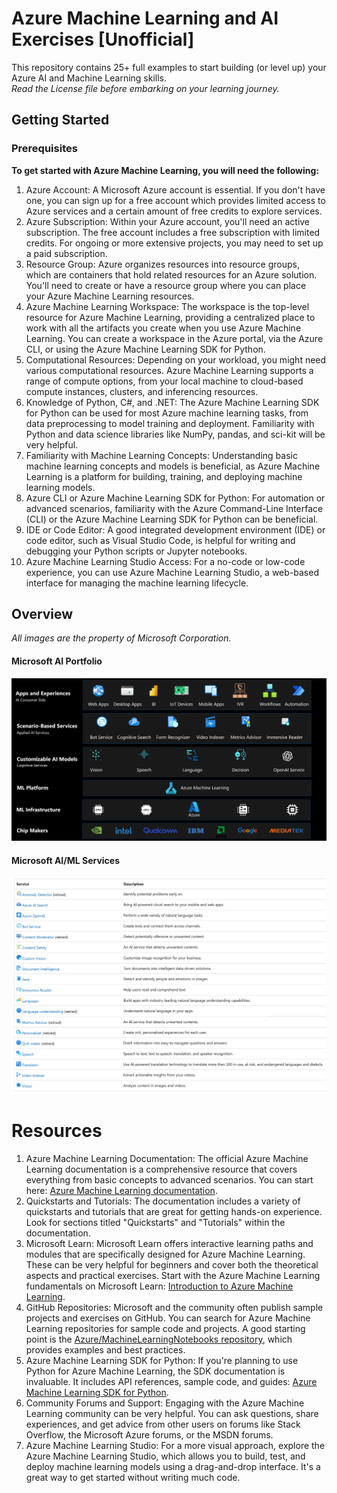 # Azure Machine Learning and AI Exercises [Unofficial]
This repository contains 25+ full examples to start building (or level up) your Azure AI and Machine Learning skills. <br>
*Read the License file before embarking on your learning journey.*
## Getting Started
### Prerequisites
**To get started with Azure Machine Learning, you will need the following:**
 1. Azure Account: A Microsoft Azure account is essential. If you don't have one, you can sign up for a free account which provides limited access to Azure services and a certain amount of free credits to explore services.
 2. Azure Subscription: Within your Azure account, you'll need an active subscription. The free account includes a free subscription with limited credits. For ongoing or more extensive projects, you may need to set up a paid subscription.
 3. Resource Group: Azure organizes resources into resource groups, which are containers that hold related resources for an Azure solution. You'll need to create or have a resource group where you can place your Azure Machine Learning resources.
 4. Azure Machine Learning Workspace: The workspace is the top-level resource for Azure Machine Learning, providing a centralized place to work with all the artifacts you create when you use Azure Machine Learning. You can create a workspace in the Azure portal, via the Azure CLI, or using the Azure Machine Learning SDK for Python.
 5. Computational Resources: Depending on your workload, you might need various computational resources. Azure Machine Learning supports a range of compute options, from your local machine to cloud-based compute instances, clusters, and inferencing resources.
 6. Knowledge of Python, C#, and .NET: The Azure Machine Learning SDK for Python can be used for most Azure machine learning tasks, from data preprocessing to model training and deployment. Familiarity with Python and data science libraries like NumPy, pandas, and sci-kit will be very helpful.
 7. Familiarity with Machine Learning Concepts: Understanding basic machine learning concepts and models is beneficial, as Azure Machine Learning is a platform for building, training, and deploying machine learning models.
 8. Azure CLI or Azure Machine Learning SDK for Python: For automation or advanced scenarios, familiarity with the Azure Command-Line Interface (CLI) or the Azure Machine Learning SDK for Python can be beneficial.
 9. IDE or Code Editor: A good integrated development environment (IDE) or code editor, such as Visual Studio Code, is helpful for writing and debugging your Python scripts or Jupyter notebooks.
 10. Azure Machine Learning Studio Access: For a no-code or low-code experience, you can use Azure Machine Learning Studio, a web-based interface for managing the machine learning lifecycle.

## Overview
*All images are the property of Microsoft Corporation.*

#### Microsoft AI Portfolio
![Microsoft AI Portfolio Overview](/documentation-images/Microsoft%20AI%20portfolio.png)

#### Microsoft AI/ML Services
![Microsoft AI Portfolio Overview](/documentation-images/MS-Capabilities.jpg)

# Resources
 1. Azure Machine Learning Documentation: The official Azure Machine Learning documentation is a comprehensive resource that covers everything from basic concepts to advanced scenarios. You can start here: [Azure Machine Learning documentation](https://learn.microsoft.com/en-us/azure/machine-learning/?view=azureml-api-2).
 2. Quickstarts and Tutorials: The documentation includes a variety of quickstarts and tutorials that are great for getting hands-on experience. Look for sections titled "Quickstarts" and "Tutorials" within the documentation.
 3. Microsoft Learn: Microsoft Learn offers interactive learning paths and modules that are specifically designed for Azure Machine Learning. These can be very helpful for beginners and cover both the theoretical aspects and practical exercises. Start with the Azure Machine Learning fundamentals on Microsoft Learn: [Introduction to Azure Machine Learning](https://learn.microsoft.com/en-us/training/paths/get-started-with-artificial-intelligence-on-azure/).
 4. GitHub Repositories: Microsoft and the community often publish sample projects and exercises on GitHub. You can search for Azure Machine Learning repositories for sample code and projects. A good starting point is the [Azure/MachineLearningNotebooks repository](https://github.com/Azure/MachineLearningNotebooks), which provides examples and best practices.
 5. Azure Machine Learning SDK for Python: If you're planning to use Python for Azure Machine Learning, the SDK documentation is invaluable. It includes API references, sample code, and guides: [Azure Machine Learning SDK for Python](https://learn.microsoft.com/en-us/python/api/overview/azure/ml/?view=azure-ml-py).
 6. Community Forums and Support: Engaging with the Azure Machine Learning community can be very helpful. You can ask questions, share experiences, and get advice from other users on forums like Stack Overflow, the Microsoft Azure forums, or the MSDN forums.
 7. Azure Machine Learning Studio: For a more visual approach, explore the Azure Machine Learning Studio, which allows you to build, test, and deploy machine learning models using a drag-and-drop interface. It's a great way to get started without writing much code.
